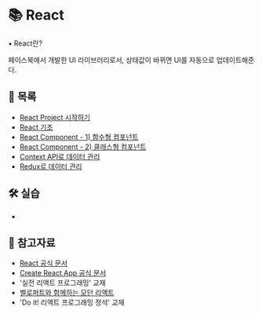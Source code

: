 # 📚 React

▪ React란?

페이스북에서 개발한 UI 라이브러리로서, 상태값이 바뀌면 UI를 자동으로 업데이트해준다.




## 📃 목록

- [React Project 시작하기](https://github.com/hyejinny97/TIL/blob/master/React/start.md)
- [React 기초](https://github.com/hyejinny97/TIL/blob/master/React/base.md)
- [React Component - 1) 함수형 컴포넌트](https://github.com/hyejinny97/TIL/blob/master/React/function_component.md)
- [React Component - 2) 클래스형 컴포넌트](https://github.com/hyejinny97/TIL/blob/master/React/class_component.md)
- [Context API로 데이터 관리](https://github.com/hyejinny97/TIL/blob/master/React/context.md)
- [Redux로 데이터 관리](https://github.com/hyejinny97/TIL/blob/master/React/redux.md)



## 🛠 실습 
- []()






## 🔎 참고자료

- [React 공식 문서](https://ko.reactjs.org/docs/getting-started.html)
- [Create React App 공식 문서](https://create-react-app.dev/docs/getting-started)
- '실전 리액트 프로그래밍' 교재
- [벨로퍼트와 함께하는 모던 리액트](https://react.vlpt.us/)
- 'Do it! 리액트 프로그래밍 정석' 교재